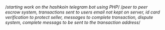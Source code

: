 /*starting work on the hashkoin telegram bot using PHP*/
/*peer to peer escrow system, transactions sent to users email not kept on server, id card verification to protect seller, messages to complete transaction, dispute system, complete messags to be sent to the transaction address*/
